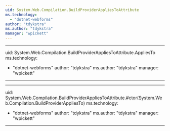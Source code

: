 ```yaml
---
uid: System.Web.Compilation.BuildProviderAppliesToAttribute
ms.technology: 
  - "dotnet-webforms"
author: "tdykstra"
ms.author: "tdykstra"
manager: "wpickett"
---
```


---
uid: System.Web.Compilation.BuildProviderAppliesToAttribute.AppliesTo
ms.technology: 
  - "dotnet-webforms"
author: "tdykstra"
ms.author: "tdykstra"
manager: "wpickett"
---

---
uid: System.Web.Compilation.BuildProviderAppliesToAttribute.#ctor(System.Web.Compilation.BuildProviderAppliesTo)
ms.technology: 
  - "dotnet-webforms"
author: "tdykstra"
ms.author: "tdykstra"
manager: "wpickett"
---
